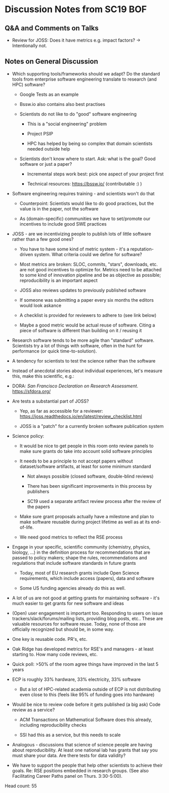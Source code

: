 # Discussion Notes from SC19 BOF

**Q&A and Comments on Talks**
-----------------------------

-   Review for JOSS: Does it have metrics e.g. impact factors? -\> Intentionally
    not.

**Notes on General Discussion**
-------------------------------

-   Which supporting tools/frameworks should we adapt? Do the standard tools
    from enterprise software engineering translate to research (and HPC)
    software?

    -   Google Tests as an example

    -   Bssw.io also contains also best practises

    -   Scientists do not like to do "good" software engineering

        -   This is a "social engineering" problem

        -   Project PSIP

        -   HPC has helped by being so complex that domain scientists needed
            outside help

    -   Scientists don't know where to start. Ask: what is the goal? Good
        software or just a paper?

        -   Incremental steps work best: pick one aspect of your project first

        -   Technical resources: <https://bssw.io/> (contributable :) )

-   Software engineering requires training - and scientists won't do that

    -   Counterpoint: Scientists would like to do good practices, but the value
        is in the paper, not the software

    -   As (domain-specific) communities we have to set/promote our incentives
        to include good SWE practices

-   JOSS - are we incentivizing people to publish lots of little software rather
    than a few good ones?

    -   You have to have some kind of metric system - it's a reputation-driven
        system. What criteria could we define for software?

    -   Most metrics are broken: SLOC, commits, "stars", downloads, etc. are not
        good incentives to optimize for. Metrics need to be attached to some
        kind of innovation pipeline and be as objective as possible;
        reproducibility is an important aspect

    -   JOSS also reviews updates to previously published software

    -   If someone was submitting a paper every six months the editors would
        look askance

    -   A checklist is provided for reviewers to adhere to (see link below)

    -   Maybe a good metric would be actual reuse of software. Citing a piece of
        software is different than building on it / reusing it

-   Research software tends to be more agile than "standard" software.
    Scientists try a lot of things with software, often in the hunt for
    performance (or quick time-to-solution).

-   A tendency for scientists to test the science rather than the software

-   Instead of anecdotal stories about individual experiences, let's measure
    this, make this scientific, e.g.:

-   DORA: *San Francisco Declaration on Research Assessment*.
    <https://sfdora.org/>

-   Are tests a substantial part of JOSS?

    -   Yep, as far as accessible for a reviewer:
        <https://joss.readthedocs.io/en/latest/review_checklist.html>

    -   JOSS is a "patch" for a currently broken software publication system

-   Science policy:

    -   It would be nice to get people in this room onto review panels to make
        sure grants do take into account solid software principles

    -   It needs to be a principle to not accept papers without dataset/software
        artifacts, at least for some minimum standard

        -   Not always possible (closed software, double-blind reviews)

        -   There has been significant improvements in this process by
            publishers

        -   SC19 used a separate artifact review process after the review of the
            papers

    -   Make sure grant proposals actually have a milestone and plan to make
        software reusable during project lifetime as well as at its end-of-life.

    -   We need good metrics to reflect the RSE process

-   Engage in your specific, scientific community (chemistry, physics, biology,
    ...) in the definition process for recommendations that are passed to policy
    makers; shape the rules, recommendations and regulations that include
    software standards in future grants

    -   Today, most of EU research grants include Open Science requirements,
        which include access (papers), data and software

    -   Some US funding agencies already do this as well.

-   A lot of us are not good at getting grants for maintaining software - it's
    much easier to get grants for new software and ideas

-   (Open) user engagement is important too. Responding to users on issue
    trackers/slack/forums/mailing lists, providing blog posts, etc.. These are
    valuable resources for software reuse. Today, none of those are officially
    recognized but should be, in some way.

-   One key is reusable code. PR's, etc.

-   Oak Ridge has developed metrics for RSE's and managers - at least starting
    to. How many code reviews, etc.

-   Quick poll: \>50% of the room agree things have improved in the last 5 years

-   ECP is roughly 33% hardware, 33% electricity, 33% software

    -   But a lot of HPC-related academia outside of ECP is not distributing
        even close to this (feels like 95% of funding goes into hardware)

-   Would be nice to review code before it gets published (a big ask) Code
    review as a service?

    -   ACM Transactions on Mathematical Software does this already, including
        reproducibility checks

    -   SSI had this as a service, but this needs to scale

-   Analogous - discussions that science of science people are having about
    reproducibility. At least one national lab has grants that say you must
    share your data. Are there tests for data validity?

-   We have to support the people that help other scientists to achieve their
    goals. Re: RSE positions embedded in research groups. (See also Facilitating
    Career Paths panel on Thurs. 3:30-5:00).

Head count: 55
